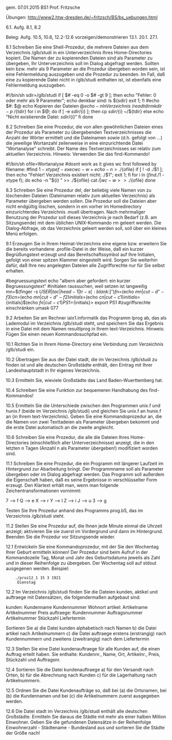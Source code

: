 gem. 07.01.2015 BS1 Prof. Fritzsche

Übungen: http://www2.htw-dresden.de/~fritzsch/BS/bs_uebungen.html

6.1. Aufg. 8.1, 8.2

Beleg: Aufg. 10.5, 10.6, 12.2-12.6 vorzeigen/demonstrieren
13.1.
20.1.
27.1.

8.1
Schreiben Sie eine Shell-Prozedur, die mehrere Dateien aus dem Verzeichnis /glb/studi in ein Unterverzeichnis Ihres Home-Directories kopiert.
Die Namen der zu kopierenden Dateien sind als Parameter zu übergeben, Ihr Unterverzeichnis soll im Dialog abgefragt werden. Sollten kein bzw. mehr als 9 Parameter an die Prozedur übergeben worden sein, ist eine Fehlermeldung auszugeben und die Prozedur zu beenden. Im Fall, daß eine zu kopierende Datei nicht in /glb/studi enthalten ist, ist ebenfalls eine Fehlermeldung auszugeben. 

#!/bin/sh
sdir=/glb/studi
if [ $# -eq 0 -o $# -gt 9 ]; then
	echo "Fehler: 0 oder mehr als 9 Parameter";
	echo denkbar sind:
	ls ${sdir}
	exit 1;
fi
#echo $#: $@
echo Kopieren der Dateien $@
echo -n In Verzeichnis ~/
read tdir
mkdir -p ~/${tdir}
for i in $@; do
	if [ -e ${sdir}/${i} ]; then
		cp ${sdir}/${i} ~/${tdir}
	else
		echo "Nicht existierende Datei: ${sdir}/${i}"
	fi
done


8.2
Schreiben Sie eine Prozedur, die von allen gewöhnlichen Dateien eines der Prozedur als Parameter zu übergebenden Textverzeichnisses die Anzahl der Wörter ermittelt und die Dateinamen sowie (d.h. gefolgt von ...) die jeweilige Wortanzahl zeilenweise in eine einzurichtende Datei "Wortanalyse" schreibt. Der Name des Textverzeichnisses sei relativ zum aktuellen Verzeichnis.
Hinweis: Verwenden Sie das find-Kommando!

#!/bin/sh
ofile=Wortanalyse
#dosnt work as it gives wc first followed by filename:
#find $1 -xtype f -exec wc -w {} +
echo -n > ./${ofile}
if [ ! -d ./$1 ]; then
	echo "Fehler! Verzeichnis existiert nicht: ./$1";
	exit 1;
fi
for i in $(find ./$1 -xtype f); do
	echo -n "${i} " >> ./${ofile}
	cat ${i} | wc -w  >> ./${ofile}
done


8.3
Schreiben Sie eine Prozedur del, der beliebig viele Namen von zu löschenden Dateien (Dateinamen relativ zum aktuellen Verzeichnis) als Parameter übergeben werden sollen. Die Prozedur soll die Dateien aber nicht endgültig löschen, sondern in ein vorher im Homedirectory einzurichtendes Verzeichnis .muell übertragen.
Nach mehrmaliger Benutzung der Prozedur soll dieses Verzeichnis je nach Bedarf (z.B. am Sitzungsende) mit dem üblichen UNIX-Kommando rm geleert werden. Die Dialog-Abfrage, ob das Verzeichnis geleert werden soll, soll über ein kleines Menü erfolgen.

9.1
Erzeugen Sie in Ihrem Heimat-Verzeichnis eine eigene bzw. erweitern Sie die bereits vorhandene .profile-Datei in der Weise, daß ein kurzer Begrüßungstext erzeugt und das Bereitschaftssymbol auf Ihre Initialen, gefolgt von einer spitzen Klammer eingestellt wird.
Sorgen Sie weiterhin dafür, daß Ihre neu angelegten Dateien alle Zugriffsrechte nur für Sie selbst erhalten. 

#begruessungstext
echo "albern aber gefordert: ein kurzer Begruessungstext"
#initialen raussuchen, weil setzen ist langweilig
mn=$(finger -s $USER|tac|head -1|tr -s [:blank:] ' ')
fn=$(echo $mn|cut -d' ' -f3)
cn=$(echo $mn|cut -d' ' -f2)
initials=$(echo $cn|cut -c1)
initials=${initials}$(echo $fn|cut -c1)
PS1=${initials}\>
export PS1
#zugriffsrechte einschränken
umask 077


9.2
Arbeiten Sie am Rechner iaix1.informatik das Programm lprog ab, das als Lademodul im Verzeichnis /glb/studi steht, und speichern Sie das Ergebnis in eine Datei mit dem Namen resultlprog in Ihrem text-Verzeichnis.
Hinweis: Fügen Sie einen neuen Kommandosuchpfad ein.

10.1
Richten Sie in Ihrem Home-Directory eine Verbindung zum Verzeichnis /glb/studi ein. 

10.2
Übertragen Sie aus der Datei stadt, die im Verzeichnis /glb/studi zu finden ist und alle deutschen Großstädte enthält, den Eintrag mit Ihrer Landeshauptstadt in Ihr eigenes Verzeichnis. 

10.3
Ermitteln Sie, wieviele Großstädte das Land Baden-Wuerttemberg hat. 

10.4
Schreiben Sie eine Funktion zur bequemeren Handhabung des find-Kommandos! 

10.5
Ermitteln Sie die Unterschiede zwischen den Programmen unix.f und hunix.f (beide im Verzeichnis /glb/studi) und gleichen Sie unix.f an hunix.f an (in Ihrem text-Verzeichnis). Geben Sie eine Kommandoprozedur an, die die Namen von zwei Texttadeien als Parameter übergeben bekommt und die erste Datei automatisch an die zweite angleicht. 

10.6
Schreiben Sie eine Prozedur, die alle die Dateien Ihres Home-Directories (einschließlich aller Unterverzeichnisse) anzeigt, die in den letzten n Tagen (Anzahl n als Parameter übergeben!) modifiziert worden sind. 

11.1
Schreiben Sie eine Prozedur, die ein Programm mit längerer Laufzeit im Hintergrund zur Abarbeitung bringt. Der Programmname soll als Parameter übergeben oder im Dialog abgefragt werden.
Das Programm soll außerdem die Eigenschaft haben, daß es seine Ergebnisse in verschlüsselter Form erzeugt. Den Klartext erhält man, wenn man folgende Zeichentransformationen vornimmt:

7 --> f     Q --> e     X --> r
Y --> l     Z --> i     J --> u     3 --> g

Testen Sie Ihre Prozedur anhand des Programms prog.b5, das im Verzeichnis /glb/studi steht. 

11.2
Stellen Sie eine Prozedur auf, die Ihnen jede Minute einmal die Uhrzeit anzeigt; aktivieren Sie sie zuerst im Vordergrund und dann im Hintergrund. Beenden Sie die Prozedur vor Sitzungsende wieder. 

12.1
Entwickeln Sie eine Kommandoprozedur, mit der Sie den Wochentag Ihrer Geburt ermitteln können! Der Prozedur sind beim Aufruf in der Kommandozeile Tag, Monat und Jahr des Geburtsdatums jeweils als Zahl und in dieser Reihenfolge zu übergeben. Der Wochentag soll auf stdout ausgegenen werden. Beispiel:

        ./proz12_1 15 3 1921
         Dienstag
         
12.2
Im Verzeichnis /glb/studi finden Sie die Dateien kunden, aktikel und auftraege mit Datensätzen, die folgendermaßen aufgebaut sind:

kunden: Kundenname Kundennummer Wohnort
artikel: Artikelname Artikelnummer Preis
auftraege: Kundennummer Auftragsnummer Artikelnummer Stückzahl Liefertermin

Sortieren Sie
a) die Datei kunden alphabetisch nach Namen
b) die Datei artikel nach Artikelnummern
c) die Datei auftraege erstens (erstrangig) nach Kundennummern und zweitens (zweitrangig) nach dem Liefertermin

12.3
Stellen Sie eine Datei kundenauftraege für alle Kunden auf, die einen Auftrag erteilt haben. Sie enthalte: Kundennr., Name, Ort, Artikelnr., Preis, Stückzahl und Auftragsnr. 

12.4
Sortieren Sie die Datei kundenauftraege
a) für den Versandt nach Orten,
b) für die Abrechnung nach Kunden
c) für die Lagerhaltung nach Artikelnummern.

12.5
Ordnen Sie die Datei Kundenaufträge so, daß bei (a) die Ortsnamen, bei (b) die Kundennamen und bei (c) die Artikelnummern zuerst ausgegeben werden. 

12.6
Die Datei stadt im Verzeichnis /glb/studi enthält alle deutschen Großstädte. Ermitteln Sie daraus die Städte mit mehr als einer halben Million Einwohner. Geben Sie die gefundenen Datensätze in der Reihenfolge
Einwohnerzahl - Städtename - Bundesland
aus und sortieren Sie die Städte der Größe nach! 


